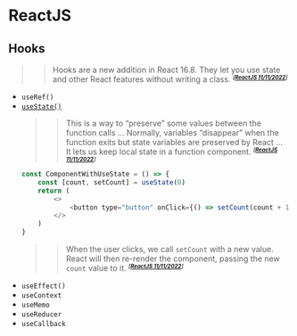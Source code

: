 # ReactJS
## Hooks
>> Hooks are a new addition in React 16.8. They let you use state and other React features without writing a class. <small>***<sup>[[ReactJS 11/11/2022](https://reactjs.org/docs/hooks-state.html)]<sup>***</small>
- `useRef()`
- [`useState()`](../example2/src/components/ComponentWithUseState.jsx)
    >> This is a way to “preserve” some values between the function calls ... Normally, variables “disappear” when the function exits but state variables are preserved by React ... It lets us keep local state in a function component. <small>***<sup>[[ReactJS 11/11/2022](https://reactjs.org/docs/hooks-state.html)]<sup>***</small>
    ~~~js
    const ComponentWithUseState = () => {
        const [count, setCount] = useState(0)
        return (
            <>
                <button type="button" onClick={() => setCount(count + 1)}>Counter {count}</button>
            </>
        )
    }
    ~~~
    >> When the user clicks, we call `setCount` with a new value. React will then re-render the component, passing the new `count` value to it. <small>***<sup>[[ReactJS 11/11/2022](https://reactjs.org/docs/hooks-state.html)]<sup>***</small>
- `useEffect()`
- `useContext`
- `useMemo`
- `useReducer`
- `useCallback`

